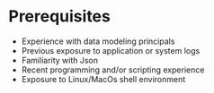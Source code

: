 # Prerequisites #

* Experience with data modeling principals
* Previous exposure to application or system logs
* Familiarity with Json
* Recent programming and/or scripting experience
* Exposure to Linux/MacOs shell environment